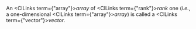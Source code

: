  



An <ClLinks  term={"array"}><i>array</i></ClLinks> of <ClLinks  term={"rank"}><i>rank</i></ClLinks> one (*i.e.*, a one-dimensional <ClLinks  term={"array"}><i>array</i></ClLinks>) is called a <ClLinks  term={"vector"}><i>vector</i></ClLinks>. 







 



 



